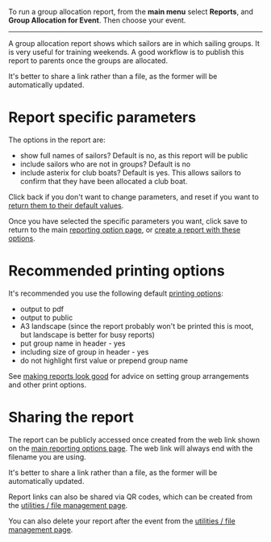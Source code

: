 To run a group allocation report, from the **main menu** select **Reports**, and **Group Allocation for Event**. Then choose your event.
___

A group allocation report shows which sailors are in which sailing groups. It is very useful for training weekends. A good workflow is to publish this report to parents once the groups are allocated.

It's better to share a link rather than a file, as the former will be automatically updated.


# Report specific parameters

The options in the report are:

- show full names of sailors? Default is no, as this report will be public
- include sailors who are not in groups? Default is no
- include asterix for club boats? Default is yes. This allows sailors to confirm that they have been allocated a club boat.

Click back if you don't want to change parameters, and reset if you want to [return them to their default values](general_report_config_and_printing_help.md#resetting-options).

Once you have selected the specific parameters you want, click save to return to the main [reporting option page](general_report_config_and_printing_help.md#the-reporting-option-page), or [create a report with these options](general_report_config_and_printing_help.md#creating-a-report).


# Recommended printing options

It's recommended you use the following default [printing options](general_report_config_and_printing_help.md#print-options):

- output to pdf
- output to public
- A3 landscape (since the report probably won't be printed this is moot, but landscape is better for busy reports)
- put group name in header - yes
- including size of group in header - yes
- do not highlight first value or prepend group name

See [making reports look good](general_report_config_and_printing_help.md#making-the-pdf-report-look-nice) for advice on setting group arrangements and other print options.

# Sharing the report

The report can be publicly accessed once created from the web link shown on the [main reporting options page](#the-reporting-option-page). The web link will always end with the filename you are using.

It's better to share a link rather than a file, as the former will be automatically updated.

Report links can also be shared via QR codes, which can be created from the [utilities / file management page](file_management_help.md).

You can also delete your report after the event from the [utilities / file management page](file_management_help.md).

